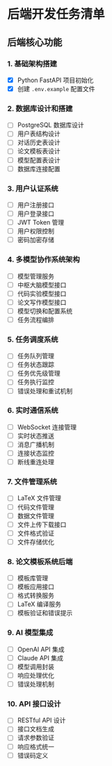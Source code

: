 # 后端开发任务清单

## 后端核心功能

### 1. 基础架构搭建
- [x] Python FastAPI 项目初始化
- [x] 创建 `.env.example` 配置文件

### 2. 数据库设计和搭建
- [ ] PostgreSQL 数据库设计
- [ ] 用户表结构设计
- [ ] 对话历史表设计
- [ ] 论文模板表设计
- [ ] 模型配置表设计
- [ ] 数据库连接配置

### 3. 用户认证系统
- [ ] 用户注册接口
- [ ] 用户登录接口
- [ ] JWT Token 管理
- [ ] 用户权限控制
- [ ] 密码加密存储

### 4. 多模型协作系统架构
- [ ] 模型管理服务
- [ ] 中枢大脑模型接口
- [ ] 代码实验模型接口
- [ ] 论文写作模型接口
- [ ] 模型切换和配置系统
- [ ] 任务流程编排

### 5. 任务调度系统
- [ ] 任务队列管理
- [ ] 任务状态跟踪
- [ ] 任务优先级管理
- [ ] 任务执行监控
- [ ] 错误处理和重试机制

### 6. 实时通信系统
- [ ] WebSocket 连接管理
- [ ] 实时状态推送
- [ ] 消息广播机制
- [ ] 连接状态监控
- [ ] 断线重连处理

### 7. 文件管理系统
- [ ] LaTeX 文件管理
- [ ] 代码文件管理
- [ ] 数据文件管理
- [ ] 文件上传下载接口
- [ ] 文件格式验证
- [ ] 文件存储优化

### 8. 论文模板系统后端
- [ ] 模板库管理
- [ ] 模板应用接口
- [ ] 格式转换服务
- [ ] LaTeX 编译服务
- [ ] 模板验证和错误提示

### 9. AI 模型集成
- [ ] OpenAI API 集成
- [ ] Claude API 集成
- [ ] 模型调用封装
- [ ] 响应处理优化
- [ ] 错误处理机制

### 10. API 接口设计
- [ ] RESTful API 设计
- [ ] 接口文档生成
- [ ] 请求参数验证
- [ ] 响应格式统一
- [ ] 错误码定义
